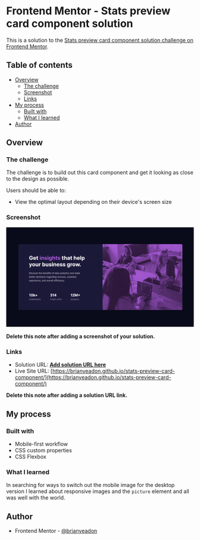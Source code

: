 # Frontend Mentor - Stats preview card component solution

This is a solution to the [Stats preview card component solution challenge on Frontend Mentor](https://www.frontendmentor.io/challenges/stats-preview-card-component-8JqbgoU62).

## Table of contents

- [Overview](#overview)
  - [The challenge](#the-challenge)
  - [Screenshot](#screenshot)
  - [Links](#links)
- [My process](#my-process)
  - [Built with](#built-with)
  - [What I learned](#what-i-learned)
- [Author](#author)

## Overview

### The challenge

The challenge is to build out this card component and get it looking as close to the design as possible.

Users should be able to:

- View the optimal layout depending on their device's screen size

### Screenshot

![screenshot of my solution to Stats preview card component](./screenshots/screenshot-desktop.png)

**Delete this note after adding a screenshot of your solution.**

### Links

- Solution URL: [**Add solution URL here**](https://your-solution-url.com)
- Live Site URL: [https://brianyeadon.github.io/stats-preview-card-component/](https://brianyeadon.github.io/stats-preview-card-component/)

**Delete this note after adding a solution URL link.**

## My process

### Built with

- Mobile-first workflow
- CSS custom properties
- CSS Flexbox

### What I learned

In searching for ways to switch out the mobile image for the desktop version I learned about responsive images and the `picture` element and all was well with the world.

## Author

- Frontend Mentor - [@brianyeadon](https://www.frontendmentor.io/profile/brianyeadon)
